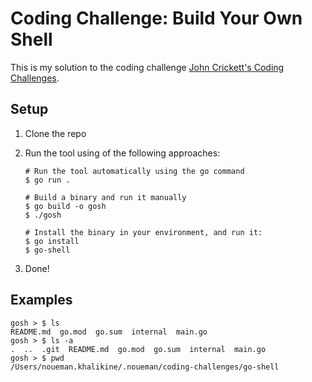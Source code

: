 # Coding Challenge: Build Your Own Shell

This is my solution to the coding challenge [John Crickett's Coding Challenges](https://codingchallenges.fyi/challenges/challenge-shell/).


## Setup

1. Clone the repo
1. Run the tool using of the following approaches:

    ```shell
    # Run the tool automatically using the go command
    $ go run .

    # Build a binary and run it manually
    $ go build -o gosh
    $ ./gosh

    # Install the binary in your environment, and run it:
    $ go install
    $ go-shell
    ```
1. Done!


## Examples

```shell
gosh > $ ls
README.md  go.mod  go.sum  internal  main.go
gosh > $ ls -a
.  ..  .git  README.md	go.mod	go.sum	internal  main.go
gosh > $ pwd
/Users/noueman.khalikine/.noueman/coding-challenges/go-shell
```

